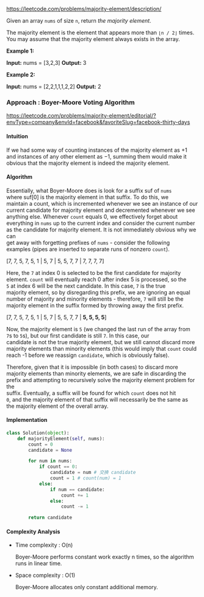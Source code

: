 https://leetcode.com/problems/majority-element/description/

Given an array `nums` of size `n`, return _the majority element_.

The majority element is the element that appears more than `⌊n / 2⌋` times. You may assume that the majority element always exists in the array.

**Example 1:**

**Input:** nums = [3,2,3]
**Output:** 3

**Example 2:**

**Input:** nums = [2,2,1,1,1,2,2]
**Output:** 2



### Approach : Boyer-Moore Voting Algorithm
https://leetcode.com/problems/majority-element/editorial/?envType=company&envId=facebook&favoriteSlug=facebook-thirty-days

#### Intuition

If we had some way of counting instances of the majority element as +1  
and instances of any other element as −1, summing them would make it  
obvious that the majority element is indeed the majority element.

#### Algorithm

Essentially, what Boyer-Moore does is look for a suffix suf of `nums`  
where suf[0] is the majority element in that suffix. To do this, we  
maintain a count, which is incremented whenever we see an instance of our  
current candidate for majority element and decremented whenever we see  
anything else. Whenever `count` equals 0, we effectively forget about  
everything in `nums` up to the current index and consider the current number  
as the candidate for majority element. It is not immediately obvious why we can  
get away with forgetting prefixes of `nums` - consider the following  
examples (pipes are inserted to separate runs of nonzero `count`).

[7, 7, 5, 7, 5, 1 | 5, 7 | 5, 5, 7, 7 | 7, 7, 7, 7]

Here, the `7` at index 0 is selected to be the first candidate for majority  
element. `count` will eventually reach 0 after index 5 is processed, so the  
`5` at index 6 will be the next candidate. In this case, `7` is the true  
majority element, so by disregarding this prefix, we are ignoring an equal  
number of majority and minority elements - therefore, `7` will still be the  
majority element in the suffix formed by throwing away the first prefix.

[7, 7, 5, 7, 5, 1 | 5, 7 | 5, 5, 7, 7 | **5, 5, 5, 5**]

Now, the majority element is `5` (we changed the last run of the array from  
`7`s to `5`s), but our first candidate is still `7`. In this case, our  
candidate is not the true majority element, but we still cannot discard more  
majority elements than minority elements (this would imply that `count` could  
reach -1 before we reassign `candidate`, which is obviously false).

Therefore, given that it is impossible (in both cases) to discard more  
majority elements than minority elements, we are safe in discarding the  
prefix and attempting to recursively solve the majority element problem for the  
suffix. Eventually, a suffix will be found for which `count` does not hit  
`0`, and the majority element of that suffix will necessarily be the same as  
the majority element of the overall array.

#### Implementation

```python
class Solution(object):
    def majorityElement(self, nums):
        count = 0
        candidate = None

        for num in nums:
            if count == 0:
                candidate = num # 交换 candidate
                count = 1 # count(num) = 1
            else:
                if num == candidate:
                    count += 1  
                else:
                    count -= 1

        return candidate
```

#### Complexity Analysis

- Time complexity : O(n)
    
    Boyer-Moore performs constant work exactly n times, so the algorithm  
    runs in linear time.
    
- Space complexity : O(1)
    
    Boyer-Moore allocates only constant additional memory.